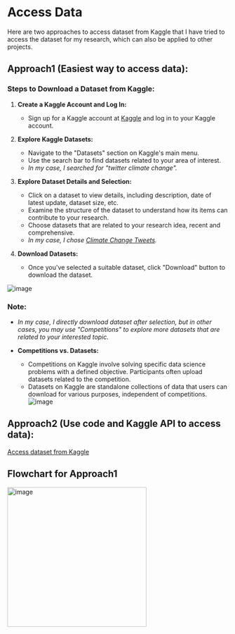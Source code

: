 # Access Data
Here are two approaches to access dataset from Kaggle that I have tried to access the dataset for my research, which can also be applied to other projects.

## Approach1 (Easiest way to access data):

### Steps to Download a Dataset from Kaggle:

1. **Create a Kaggle Account and Log In:**
   - Sign up for a Kaggle account at [Kaggle](https://www.kaggle.com/account/login) and log in to your Kaggle account.

3. **Explore Kaggle Datasets:**
   - Navigate to the "Datasets" section on Kaggle's main menu.
   - Use the search bar to find datasets related to your area of interest.
   - *In my case, I searched for "twitter climate change".*

5. **Explore Dataset Details and Selection:**
   - Click on a dataset to view details, including description, date of latest update, dataset size, etc.
   - Examine the structure of the dataset to understand how its items can contribute to your research.
   - Choose datasets that are related to your research idea, recent and comprehensive.
   - *In my case, I chose [Climate Change Tweets](https://www.kaggle.com/datasets/die9origephit/climate-change-tweets).*

7. **Download Datasets:**
   - Once you've selected a suitable dataset, click "Download" button to download the dataset.

![image](https://github.com/Rising-Stars-by-Sunshine/STATS201-PS2-Jenny/assets/125801773/e766d21e-e10e-408f-ba30-d2cdfd43b62d)


### Note:
- *In my case, I directly download dataset after selection, but in other cases, you may use "Competitions" to explore more datasets that are related to your interested topic.*

- **Competitions vs. Datasets:**
  - Competitions on Kaggle involve solving specific data science problems with a defined objective. Participants often upload datasets related to the competition.
  - Datasets on Kaggle are standalone collections of data that users can download for various purposes, independent of competitions.
![image](https://github.com/Rising-Stars-by-Sunshine/STATS201-PS2-Jenny/assets/125801773/c960e800-be74-4d3f-ae4c-723369a80d91)

## Approach2 (Use code and Kaggle API to access data):

[Access dataset from Kaggle](https://github.com/Rising-Stars-by-Sunshine/STATS201-PS2-Jenny/blob/a02eb23bdcc2f75a792d294d15264b9e8f6ebf31/Code/data%20query/data_query_import_kaggle_datasets.ipynb)


## Flowchart for Approach1

<img width="317" alt="image" src="https://github.com/Rising-Stars-by-Sunshine/STATS201-PS2-Jenny/assets/125801773/89ee7212-8768-4f4b-b182-86f59af55afa">
